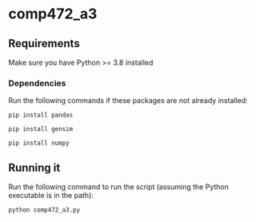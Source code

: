# comp472_a3

## Requirements
Make sure you have Python >= 3.8 installed

### Dependencies
Run the following commands if these packages are not already installed:
```
pip install pandas

pip install gensim

pip install numpy
```

## Running it
Run the following command to run the script (assuming the Python executable is in the path):

`python comp472_a3.py`
